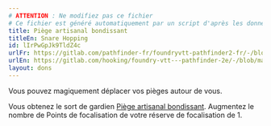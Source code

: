 ```yaml
---
# ATTENTION : Ne modifiez pas ce fichier
# Ce fichier est généré automatiquement par un script d'après les données du module Foundry VTT officiel et de sa traduction
title: Piège artisanal bondissant
titleEn: Snare Hopping
id: lIrPwGpJk9TldZ4c
urlFr: https://gitlab.com/pathfinder-fr/foundryvtt-pathfinder2-fr/-/blob/master/data/feats/lIrPwGpJk9TldZ4c.htm
urlEn: https://gitlab.com/hooking/foundry-vtt---pathfinder-2e/-/blob/master/packs/data/feats.db/snare-hopping.json
layout: dons
---
```

Vous pouvez magiquement déplacer vos pièges autour de vous.

Vous obtenez le sort de gardien [Piège artisanal bondissant](../sorts/piège-artisanal-bondissant.html). Augmentez le nombre de Points de focalisation de votre réserve de focalisation de 1.
